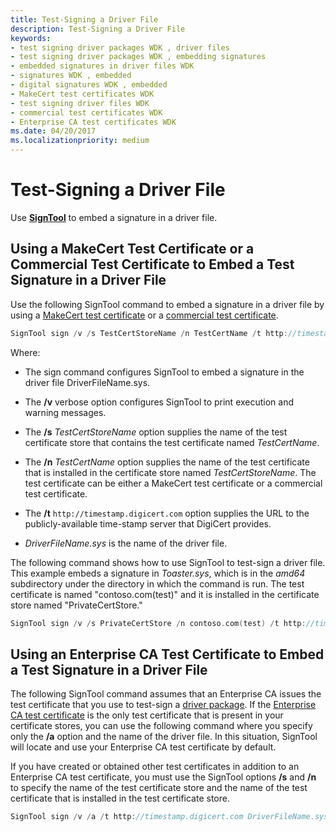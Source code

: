 ```yaml
---
title: Test-Signing a Driver File
description: Test-Signing a Driver File
keywords:
- test signing driver packages WDK , driver files
- test signing driver packages WDK , embedding signatures
- embedded signatures in driver files WDK
- signatures WDK , embedded
- digital signatures WDK , embedded
- MakeCert test certificates WDK
- test signing driver files WDK
- commercial test certificates WDK
- Enterprise CA test certificates WDK
ms.date: 04/20/2017
ms.localizationpriority: medium
---
```


# Test-Signing a Driver File

Use [**SignTool**](../devtest/signtool.md) to embed a signature in a driver file.

## Using a MakeCert Test Certificate or a Commercial Test Certificate to Embed a Test Signature in a Driver File

Use the following SignTool command to embed a signature in a driver file by using a [MakeCert test certificate](makecert-test-certificate.md) or a [commercial test certificate](commercial-test-certificate.md).

```cpp
SignTool sign /v /s TestCertStoreName /n TestCertName /t http://timestamp.digicert.com DriverFileName.sys
```

Where:

- The sign command configures SignTool to embed a signature in the driver file DriverFileName.sys.

- The **/v** verbose option configures SignTool to print execution and warning messages.

- The **/s** *TestCertStoreName* option supplies the name of the test certificate store that contains the test certificate named *TestCertName*.

- The **/n** *TestCertName* option supplies the name of the test certificate that is installed in the certificate store named *TestCertStoreName*. The test certificate can be either a MakeCert test certificate or a commercial test certificate.

- The **/t** `http://timestamp.digicert.com` option supplies the URL to the publicly-available time-stamp server that DigiCert provides.

- *DriverFileName.sys* is the name of the driver file.

The following command shows how to use SignTool to test-sign a driver file. This example embeds a signature in *Toaster.sys*, which is in the *amd64* subdirectory under the directory in which the command is run. The test certificate is named "contoso.com(test)" and it is installed in the certificate store named "PrivateCertStore."

```cpp
SignTool sign /v /s PrivateCertStore /n contoso.com(test) /t http://timestamp.digicert.com amd64\toaster.sys
```

## Using an Enterprise CA Test Certificate to Embed a Test Signature in a Driver File

The following SignTool command assumes that an Enterprise CA issues the test certificate that you use to test-sign a [driver package](driver-packages.md). If the [Enterprise CA test certificate](enterprise-ca-test-certificate.md) is the only test certificate that is present in your certificate stores, you can use the following command where you specify only the **/a** option and the name of the driver file. In this situation, SignTool will locate and use your Enterprise CA test certificate by default.

If you have created or obtained other test certificates in addition to an Enterprise CA test certificate, you must use the SignTool options **/s** and **/n** to specify the name of the test certificate store and the name of the test certificate that is installed in the test certificate store.

```cpp
SignTool sign /v /a /t http://timestamp.digicert.com DriverFileName.sys
```
